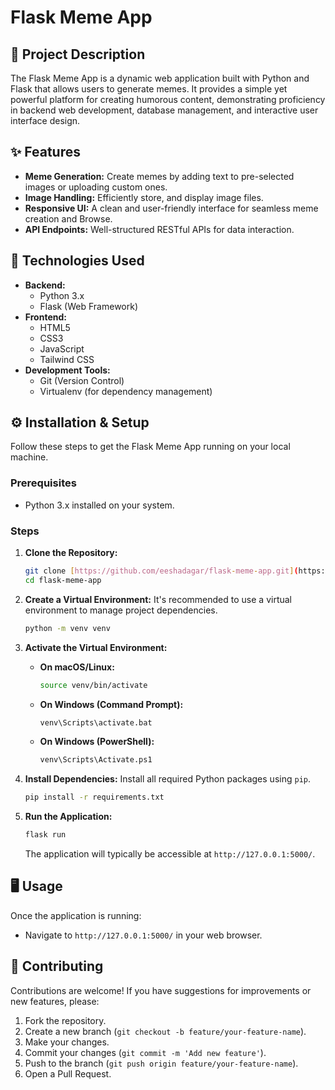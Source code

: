 # Flask Meme App

## 📝 Project Description
The Flask Meme App is a dynamic web application built with Python and Flask that allows users to generate memes. It provides a simple yet powerful platform for creating humorous content, demonstrating proficiency in backend web development, database management, and interactive user interface design.

## ✨ Features
* **Meme Generation:** Create memes by adding text to pre-selected images or uploading custom ones.
* **Image Handling:** Efficiently store, and display image files.
* **Responsive UI:** A clean and user-friendly interface for seamless meme creation and Browse.
* **API Endpoints:** Well-structured RESTful APIs for data interaction.

## 🚀 Technologies Used
* **Backend:**
    * Python 3.x
    * Flask (Web Framework)
* **Frontend:**
    * HTML5
    * CSS3
    * JavaScript 
    * Tailwind CSS
* **Development Tools:**
    * Git (Version Control)
    * Virtualenv (for dependency management)

## ⚙️ Installation & Setup

Follow these steps to get the Flask Meme App running on your local machine.

### Prerequisites
* Python 3.x installed on your system.

### Steps

1.  **Clone the Repository:**
    ```bash
    git clone [https://github.com/eeshadagar/flask-meme-app.git](https://github.com/eeshadagar/flask-meme-app.git)
    cd flask-meme-app
    ```

2.  **Create a Virtual Environment:**
    It's recommended to use a virtual environment to manage project dependencies.
    ```bash
    python -m venv venv
    ```

3.  **Activate the Virtual Environment:**
    * **On macOS/Linux:**
        ```bash
        source venv/bin/activate
        ```
    * **On Windows (Command Prompt):**
        ```bash
        venv\Scripts\activate.bat
        ```
    * **On Windows (PowerShell):**
        ```bash
        venv\Scripts\Activate.ps1
        ```

4.  **Install Dependencies:**
    Install all required Python packages using `pip`.
    ```bash
    pip install -r requirements.txt
    ```

5.  **Run the Application:**
    ```bash
    flask run
    ```
    The application will typically be accessible at `http://127.0.0.1:5000/`.

## 🖥️ Usage

Once the application is running:
* Navigate to `http://127.0.0.1:5000/` in your web browser.

## 🤝 Contributing

Contributions are welcome! If you have suggestions for improvements or new features, please:
1.  Fork the repository.
2.  Create a new branch (`git checkout -b feature/your-feature-name`).
3.  Make your changes.
4.  Commit your changes (`git commit -m 'Add new feature'`).
5.  Push to the branch (`git push origin feature/your-feature-name`).
6.  Open a Pull Request.

